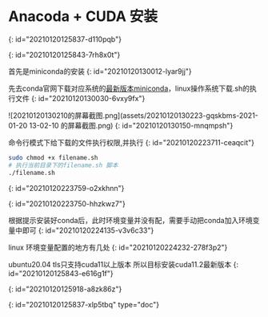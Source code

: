 # Anacoda + CUDA 安装
{: id="20210120125837-d110pqb"}

{: id="20210120125843-7rh8x0t"}

首先是miniconda的安装
{: id="20210120130012-lyar9jj"}

先去conda官网下载对应系统的[最新版本miniconda](https://docs.conda.io/en/latest/miniconda.html)，linux操作系统下载.sh的执行文件
{: id="20210120130030-6vxy9fx"}

![20210120130210的屏幕截图.png](assets/20210120130223-gqskbms-2021-01-20 13-02-10 的屏幕截图.png)
{: id="20210120130150-mnqmpsh"}

命令行模式下给下载的文件执行权限,并执行
{: id="20210120223711-ceaqcit"}

```bash
sudo chmod +x filename.sh
# 执行当前目录下的filename.sh 脚本
./filename.sh
```
{: id="20210120223759-o2xkhnn"}

{: id="20210120223750-hhzkwz7"}

根据提示安装好conda后，此时环境变量并没有配，需要手动把conda加入环境变量中即可
{: id="20210120224135-v3v6c33"}

linux 环境变量配置的地方有几处
{: id="20210120224232-278f3p2"}

ubuntu20.04 tls只支持cuda11以上版本 所以目标安装cuda11.2最新版本
{: id="20210120125843-e616g1f"}

{: id="20210120125918-a8zk86z"}


{: id="20210120125837-xlp5tbq" type="doc"}
